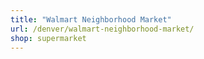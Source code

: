 ```yaml
---
title: "Walmart Neighborhood Market"
url: /denver/walmart-neighborhood-market/
shop: supermarket
---
```

